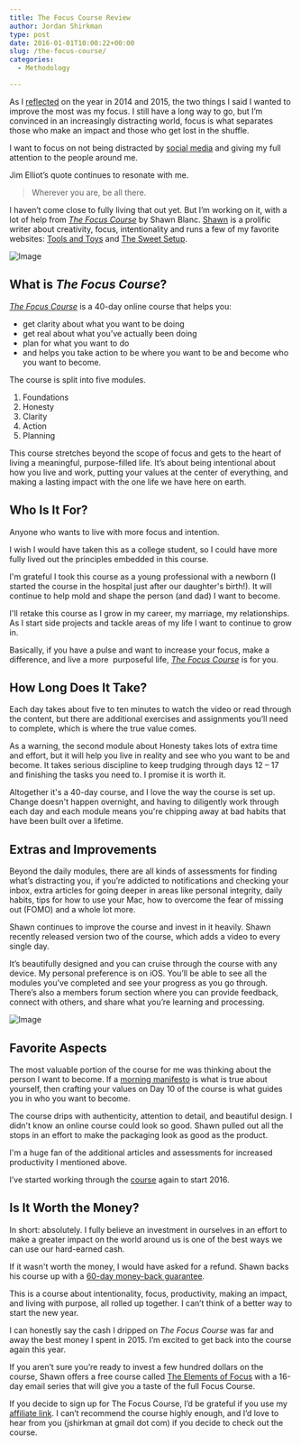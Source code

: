 ```yaml
---
title: The Focus Course Review
author: Jordan Shirkman
type: post
date: 2016-01-01T10:00:22+00:00
slug: /the-focus-course/
categories:
  - Methodology

---
```

As I [reflected](https://jshirk.com/blog/reflecting-on-the-year/) on the year in 2014 and 2015, the two things I said I wanted to improve the most was my focus. I still have a long way to go, but I’m convinced in an increasingly distracting world, focus is what separates those who make an impact and those who get lost in the shuffle.

I want to focus on not being distracted by [social media](https://jshirk.com/blog/not-social-media/) and giving my full attention to the people around me.

Jim Elliot’s quote continues to resonate with me.

> Wherever you are, be all there.

I haven’t come close to fully living that out yet. But I’m working on it, with a lot of help from _[The Focus Course](https://thefocuscourse.com/?ref=4)_ by Shawn Blanc. [Shawn](http://shawnblanc.net) is a prolific writer about creativity, focus, intentionality and runs a few of my favorite websites: [Tools and Toys](http://toolsandtoys.net) and [The Sweet Setup](http://thesweetsetup.com).

![Image](/images/the-focus-course.jpeg) 

## What is _The Focus Course_?

[_The Focus Course_](https://thefocuscourse.com/?ref=4) is a 40-day online course that helps you:

  * get clarity about what you want to be doing
  * get real about what you’ve actually been doing
  * plan for what you want to do
  * and helps you take action to be where you want to be and become who you want to become.

The course is split into five modules.

  1. Foundations
  2. Honesty
  3. Clarity
  4. Action
  5. Planning

This course stretches beyond the scope of focus and gets to the heart of living a meaningful, purpose-filled life. It’s about being intentional about how you live and work, putting your values at the center of everything, and making a lasting impact with the one life we have here on earth.

## Who Is It For?

Anyone who wants to live with more focus and intention.

I wish I would have taken this as a college student, so I could have more fully lived out the principles embedded in this course.

I'm grateful I took this course as a young professional with a newborn (I started the course&nbsp;in the hospital just after our daughter's birth!). It will continue to help mold and shape the person (and dad) I want to become.

I'll retake this course as I grow in my career, my marriage, my relationships. As I start side projects and tackle areas of my life I want to continue to grow in.

Basically, if you have a pulse and want to increase your focus, make a difference, and live a more &nbsp;purposeful life, _[The Focus Course](https://thefocuscourse.com/?ref=4)_ is for you.

## How Long Does It Take?

Each day takes about five to ten minutes to watch the video or read through the content, but there are additional exercises and assignments you’ll need to complete, which is where the true value comes.

As a warning, the second module about Honesty takes lots of extra time and effort, but it will help you live in reality and see who you want to be and become. It takes serious discipline to keep trudging through days 12 &#8211; 17 and finishing the tasks you need to. I promise it is worth it.

Altogether it's a 40-day course, and I love the way the course is set up. Change doesn't happen overnight, and having to diligently work through each day and each module means you're chipping away at bad habits that have been built over a lifetime.

## Extras and Improvements

Beyond the daily modules, there are all kinds of assessments for finding what’s distracting you, if you’re addicted to notifications and checking your inbox, extra articles for going deeper in areas like personal integrity, daily habits, tips for how to use your Mac, how to overcome the fear of missing out (FOMO) and a whole lot more.

Shawn continues to improve the course and invest in it heavily. Shawn recently released version two of the course, which adds a video to every single day.

It’s beautifully designed and you can cruise through the course with any device. My personal preference is on iOS. You’ll be able to see all the modules you’ve completed and see your progress as you go through. There’s also a members forum section where you can provide feedback, connect with others, and share what you’re learning and processing.

![Image](/images/image53-1.jpeg) 

## Favorite Aspects

The most valuable portion of the course for me was thinking about the person I want to become. If a [morning manifesto](https://jshirk.com/blog/morning-manifesto) is what is true about yourself, then crafting your values on Day 10 of the course is what guides you in who you want to become.

The course drips with authenticity, attention to detail, and beautiful design. I didn't know an online course could look so good. Shawn pulled out all the stops in an effort to make the packaging look as good as the product.

I'm a huge fan of the additional articles and assessments for increased productivity I mentioned above.

I’ve started working through the [course](https://thefocuscourse.com/?ref=4) again to start 2016.

## Is It Worth the Money?

In short: absolutely. I fully believe an investment in ourselves in an effort to make a greater impact on the world around us is one of the best ways we can use our hard-earned cash.

If it wasn't worth the money, I would have asked for a refund.&nbsp;Shawn backs his course up with a [60-day money-back guarantee](http://shawnblanc.net/2015/12/money-back-guarantees/).

This is a course about intentionality, focus, productivity, making an impact, and living with purpose, all rolled up together. I can’t think of a better way to start the new year.

I can honestly say the cash&nbsp;I dripped&nbsp;on _The Focus Course_ was far and away the best money I spent in 2015. I’m excited to get back into the course again this year.

If you aren’t sure you’re ready to invest&nbsp;a few hundred dollars on the course, Shawn offers a free course called [The Elements of Focus](https://thefocuscourse.com/class/faq.html) with a 16-day email series that will give you a taste of the full Focus Course.

If you decide to sign up for The Focus Course, I’d be grateful if you use my [affiliate link](https://thefocuscourse.com/?ref=4). I can’t recommend the course highly enough, and I’d love to hear from you (jshirkman at gmail dot com) if you decide to check out the course.
